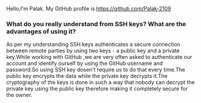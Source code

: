 Hello,I'm Palak.
My GitHub profile is https://github.com/Palak-2109

### What do you really understand from SSH keys? What are the advantages of using it?

As per my understanding SSH keys authenticates a secure connection between remote parties by using two keys - a public key and a private key.While working with GitHub ,we are very often asked to authenticate our account and identify ourself by using the GitHub username and password.So using SSH key dosen't require us to do that every time.The public key encrypts the data while the private key decrypts it.The cryptography of the keys is done in such a way that nobody can decrypt the private key using the public key therefore making it completely secure for the owner. 